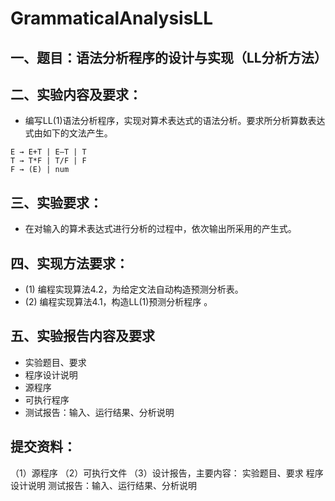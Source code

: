 # GrammaticalAnalysisLL

## 一、题目：语法分析程序的设计与实现（LL分析方法） 
## 二、实验内容及要求： 
- 编写LL(1)语法分析程序，实现对算术表达式的语法分析。要求所分析算数表达式由如下的文法产生。 
```
E → E+T | E–T | T 
T → T*F | T/F | F 
F → (E) | num 
```
## 三、实验要求： 
- 在对输入的算术表达式进行分析的过程中，依次输出所采用的产生式。 
## 四、实现方法要求： 
- (1) 编程实现算法4.2，为给定文法自动构造预测分析表。 
- (2) 编程实现算法4.1，构造LL(1)预测分析程序 。 
## 五、实验报告内容及要求 
- 实验题目、要求 
- 程序设计说明 
- 源程序 
- 可执行程序 
- 测试报告：输入、运行结果、分析说明 

## 提交资料： 
（1）源程序 
（2）可执行文件 
（3）设计报告，主要内容： 
    实验题目、要求 
    程序设计说明 
    测试报告：输入、运行结果、分析说明 
